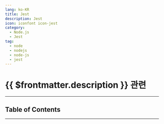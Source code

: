 ```yaml
---
lang: ko-KR
title: Jest
description: Jest
icon: iconfont icon-jest
category:
  - Node.js 
  - Jest
tag: 
  - node
  - nodejs
  - node-js
  - jest
---
```


# {{ $frontmatter.description }} 관련

<ShieldsGroup logos="visualstudiocode,npm,pnpm,bun,yarn,vite,nodedotjs,javascript,typescript,jest"/>

---

## Table of Contents

<ToCLocal basePath="/programming/js-jest/" />

---

<TagLinks />